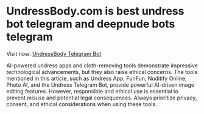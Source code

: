 # UndressBody.com is best undress bot telegram and deepnude bots telegram

Visit now:
[UndressBody Telegram Bot](https://undressbody.com/)

AI-powered undress apps and cloth-removing tools demonstrate impressive technological advancements, but they also raise ethical concerns. The tools mentioned in this article, such as Undress App, FunFun, Nuditify Online, Photo AI, and the Undress Telegram Bot, provide powerful AI-driven image editing features. However, responsible and ethical use is essential to prevent misuse and potential legal consequences. Always prioritize privacy, consent, and ethical considerations when using these tools.

